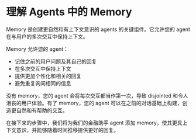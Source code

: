 # 理解 Agents 中的 Memory

Memory 是创建更自然和有上下文意识的 agents 的关键组件。它允许您的 agent 在与用户的多次交互中保持上下文。

Memory 允许您的 agent：

- 记住之前的用户问题及其自己的回复
- 在多次交互中保持上下文
- 提供更加个性化和相关的回复
- 避免重复询问相同的信息

没有 memory，您的 agent 会将每次交互都当作第一次，导致 disjointed 和令人沮丧的用户体验。有了 memory，您的 agent 可以在之前的对话基础上构建，创造更自然和有帮助的交互。

在接下来的步骤中，我们将为我们的金融助手 agent 添加 memory，使其更具上下文意识，并能够随着时间推移提供更好的回复。
